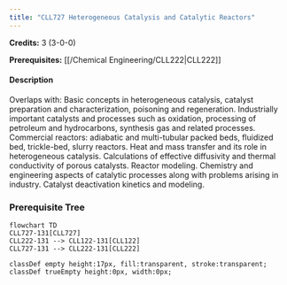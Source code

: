 ```yaml
---
title: "CLL727 Heterogeneous Catalysis and Catalytic Reactors"
---
```

**Credits:** 3 (3-0-0)

**Prerequisites:** [[/Chemical Engineering/CLL222|CLL222]]

#### Description
Overlaps with: Basic concepts in heterogeneous catalysis, catalyst preparation and characterization, poisoning and regeneration. Industrially important catalysts and processes such as oxidation, processing of petroleum and hydrocarbons, synthesis gas and related processes. Commercial reactors: adiabatic and multi-tubular packed beds, fluidized bed, trickle-bed, slurry reactors. Heat and mass transfer and its role in heterogeneous catalysis. Calculations of effective diffusivity and thermal conductivity of porous catalysts. Reactor modeling. Chemistry and engineering aspects of catalytic processes along with problems arising in industry. Catalyst deactivation kinetics and modeling.

### Prerequisite Tree

```mermaid
flowchart TD
CLL727-131[CLL727]
CLL222-131 --> CLL122-131[CLL122]
CLL727-131 --> CLL222-131[CLL222]

classDef empty height:17px, fill:transparent, stroke:transparent;
classDef trueEmpty height:0px, width:0px;
```